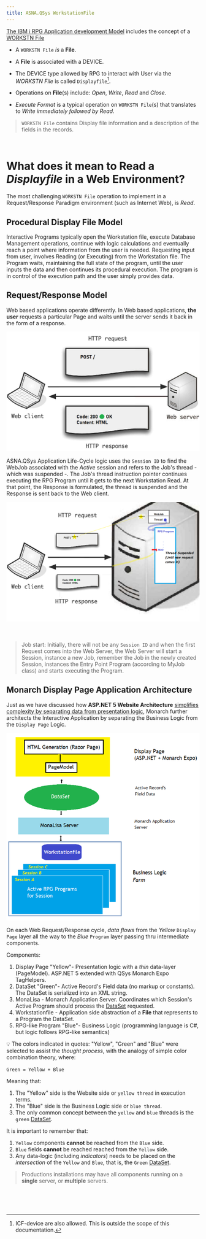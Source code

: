 ```yaml
---
title: ASNA.QSys WorkstationFile
---
```


[The IBM i RPG Application development Model](/concepts/background/ibmi-developer-model) includes the concept of a [WORKSTN File](https://www.ibm.com/docs/en/i/7.2?topic=devices-using-workstn-files)

* A `WORKSTN File` *is* a **File**.

* A **File** is associated with a DEVICE.

* The DEVICE type allowed by RPG to interact with User via the *WORKSTN File* is called `Displayfile`[^1].

* Operations on **File**(s) include: *Open*, *Write*, *Read* and *Close*.

* *Execute Format* is a typical operation on `WORKSTN File`(s) that translates to *Write immediately followed by Read*.

> `WORKSTN File` contains Display file information and a description of the fields in the records.

<br/>

# What does it mean to **Read** a *Displayfile* in a Web Environment?
The most challenging `WORKSTN File` operation to implement in a Request/Response Paradigm environment (such as Internet Web), is *Read*.

## Procedural Display File Model
Interactive Programs typically open the Workstation file, execute Database Management operations, continue with logic calculations and eventually reach a point where information from the user is needed. Requesting input from user, involves Reading (or Executing) from the Workstation file. The Program waits, maintaining the full state of the program, until the user inputs the data and then continues its procedural execution. The program is in control of the execution path and the user simply provides data.

## Request/Response Model
Web based applications operate differently. In Web based applications, **the user** requests a particular Page and waits until the server sends it back in the form of a response.

![Request/Response](images/request-response.png)

ASNA.QSys Application Life-Cycle logic uses the `Session ID` to find the WebJob associated with the *Active* session and refers to the Job's thread - which was suspended -. The Job's thread instruction pointer continues executing the RPG Program until it gets to the next Workstation Read. At that point, the Response is formulated, the thread is suspended and the Response is sent back to the Web client.

![Request/Response](images/qsys-request-response.png)
<br>
<br>
<br>

> Job start: Initially, there will not be any `Session ID` and when the first Request comes into the Web Server, the Web Server will start a Session, instance a new Job, remember the Job in the newly created Session, instances the Entry Point Program (according to MyJob class) and starts executing the Program.

## Monarch Display Page Application Architecture
Just as we have discussed how **ASP.NET 5 Website Architecture** [simplifies complexity by separating data from presentation logic](/concepts/user-interface/razor-pages), Monarch further architects the Interactive Application by separating the Business Logic from the `Display Page` Logic.

![Monarch Display Page Architecture](images/qsys-display-page-architecture.png)

On each Web Request/Response cycle, *data flows* from the *Yellow* `Display Page` layer all the way to the *Blue* `Program` layer passing thru intermediate components.

Components:
1. Display Page "Yellow"- Presentation logic with a *thin* data-layer (PageModel). ASP.NET 5 extended with QSys Monarch Expo TagHelpers.
2. DataSet "Green"- Active Record's Field data (no markup or constants). The DataSet is serialized into an XML string.
3. MonaLisa - Monarch Application Server. Coordinates which Session's Active Program should process the [DataSet](/concepts/user-interface/qsys-expo-display-pages) requested.
4. Workstationfile - Application side abstraction of a **File** that represents to a Program the DataSet.
5. RPG-like Program "Blue"- Business Logic (programming language is C#, but logic follows RPG-like semantics)

&#128161; The colors indicated in quotes: "Yellow", "Green" and "Blue" were selected to assist the *thought process*, with the analogy of simple color combination theory, where:

`Green = Yellow + Blue`

Meaning that:
1. The "Yellow" side is the Website side or `yellow thread` in execution terms.
2. The "Blue" side is the Business Logic side or `blue thread`.
3. The only common concept between the `yellow` and `blue` threads is the `green` [DataSet](/concepts/user-interface/qsys-expo-display-pages).

It is important to remember that: 
1. `Yellow` components **cannot** be reached from the `Blue` side.
2. `Blue` fields **cannot** be reached reached from the `Yellow` side.
3. Any data-logic (including *indicators*) needs to be placed on the *intersection* of the `Yellow` and `Blue`, that is, the `Green` [DataSet](/concepts/user-interface/qsys-expo-display-pages).


> Productions installations may have all components running on a **single** server, or **multiple** servers.

<br>
<br>
<br>

[^1]: ICF-device are also allowed. This is outside the scope of this documentation.
